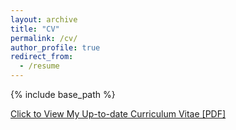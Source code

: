 ```yaml
---
layout: archive
title: "CV"
permalink: /cv/
author_profile: true
redirect_from:
  - /resume
---
```


{% include base_path %}

[Click to View My Up-to-date Curriculum Vitae [PDF]](http://sportsunrahul.github.io/files/Rahul_Comp_Vision.pdf)

<!-- <embed src="http://sportsunrahul.com/files/Rahul_Comp_Vision.pdf" width="650" height="1800" type='application/pdf'> -->

